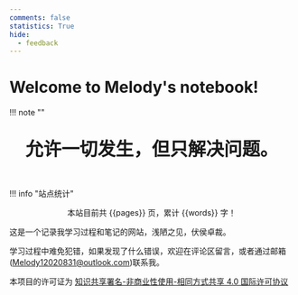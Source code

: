 ```yaml
---
comments: false
statistics: True
hide:
  - feedback
---
```


# Welcome to Melody's notebook!

!!! note "" 
    <br><br>
    <div align="center" style="font-size:32px;font-weight:bold">
        允许一切发生，但只解决问题。
    </div>
     <br><br>

!!! info "站点统计"
    <center>
    本站目前共 {{pages}} 页，累计 {{words}} 字！
    </center>

这是一个记录我学习过程和笔记的网站，浅陋之见，伏侯卓裁。

学习过程中难免犯错，如果发现了什么错误，欢迎在评论区留言，或者通过邮箱(Melody12020831@outlook.com)联系我。

本项目的许可证为 <!--[![CC BY-NC-SA Logo](https://i.creativecommons.org/l/by-nc-sa/4.0/80x15.png) -->[知识共享署名-非商业性使用-相同方式共享 4.0 国际许可协议](https://creativecommons.org/licenses/by-nc-sa/4.0/deed.zh)